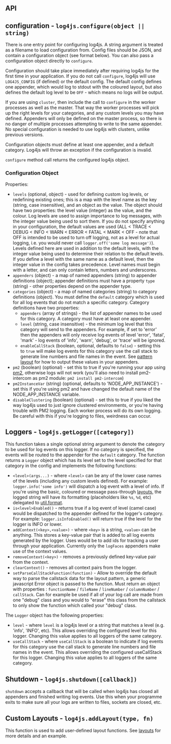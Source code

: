 ## API

## configuration - `log4js.configure(object || string)`

There is one entry point for configuring log4js. A string argument is treated as a filename to load configuration from. Config files should be JSON, and contain a configuration object (see format below). You can also pass a configuration object directly to `configure`.

Configuration should take place immediately after requiring log4js for the first time in your application. If you do not call `configure`, log4js will use `LOG4JS_CONFIG` (if defined) or the default config. The default config defines one appender, which would log to stdout with the coloured layout, but also defines the default log level to be `OFF` - which means no logs will be output.

If you are using `cluster`, then include the call to `configure` in the worker processes as well as the master. That way the worker processes will pick up the right levels for your categories, and any custom levels you may have defined. Appenders will only be defined on the master process, so there is no danger of multiple processes attempting to write to the same appender. No special configuration is needed to use log4js with clusters, unlike previous versions.

Configuration objects must define at least one appender, and a default category. Log4js will throw an exception if the configuration is invalid.

`configure` method call returns the configured log4js object.

### Configuration Object

Properties:

- `levels` (optional, object) - used for defining custom log levels, or redefining existing ones; this is a map with the level name as the key (string, case insensitive), and an object as the value. The object should have two properties: the level value (integer) as the value, and the colour. Log levels are used to assign importance to log messages, with the integer value being used to sort them. If you do not specify anything in your configuration, the default values are used (ALL < TRACE < DEBUG < INFO < WARN < ERROR < FATAL < MARK < OFF - note that OFF is intended to be used to turn off logging, not as a level for actual logging, i.e. you would never call `logger.off('some log message')`). Levels defined here are used in addition to the default levels, with the integer value being used to determine their relation to the default levels. If you define a level with the same name as a default level, then the integer value in the config takes precedence. Level names must begin with a letter, and can only contain letters, numbers and underscores.
- `appenders` (object) - a map of named appenders (string) to appender definitions (object); appender definitions must have a property `type` (string) - other properties depend on the appender type.
- `categories` (object) - a map of named categories (string) to category definitions (object). You must define the `default` category which is used for all log events that do not match a specific category. Category definitions have two properties:
  - `appenders` (array of strings) - the list of appender names to be used for this category. A category must have at least one appender.
  - `level` (string, case insensitive) - the minimum log level that this category will send to the appenders. For example, if set to 'error' then the appenders will only receive log events of level 'error', 'fatal', 'mark' - log events of 'info', 'warn', 'debug', or 'trace' will be ignored.
  - `enableCallStack` (boolean, optional, defaults to `false`) - setting this to `true` will make log events for this category use the call stack to generate line numbers and file names in the event. See [pattern layout](layouts.md) for how to output these values in your appenders.
- `pm2` (boolean) (optional) - set this to true if you're running your app using [pm2](http://pm2.keymetrics.io), otherwise logs will not work (you'll also need to install pm2-intercom as pm2 module: `pm2 install pm2-intercom`)
- `pm2InstanceVar` (string) (optional, defaults to 'NODE_APP_INSTANCE') - set this if you're using pm2 and have changed the default name of the NODE_APP_INSTANCE variable.
- `disableClustering` (boolean) (optional) - set this to true if you liked the way log4js used to just ignore clustered environments, or you're having trouble with PM2 logging. Each worker process will do its own logging. Be careful with this if you're logging to files, weirdness can occur.

## Loggers - `log4js.getLogger([category])`

This function takes a single optional string argument to denote the category to be used for log events on this logger. If no category is specified, the events will be routed to the appender for the `default` category. The function returns a `Logger` object which has its level set to the level specified for that category in the config and implements the following functions:

- `<level>(args...)` - where `<level>` can be any of the lower case names of the levels (including any custom levels defined). For example: `logger.info('some info')` will dispatch a log event with a level of info. If you're using the basic, coloured or message pass-through [layouts](layouts.md), the logged string will have its formatting (placeholders like `%s`, `%d`, etc) delegated to [util.format](https://nodejs.org/api/util.html#util_util_format_format_args).
- `is<level>Enabled()` - returns true if a log event of level <level> (camel case) would be dispatched to the appender defined for the logger's category. For example: `logger.isInfoEnabled()` will return true if the level for the logger is INFO or lower.
- `addContext(<key>,<value>)` - where `<key>` is a string, `<value>` can be anything. This stores a key-value pair that is added to all log events generated by the logger. Uses would be to add ids for tracking a user through your application. Currently only the `logFaces` appenders make use of the context values.
- `removeContext(<key>)` - removes a previously defined key-value pair from the context.
- `clearContext()` - removes all context pairs from the logger.
- `setParseCallStackFunction(function)` - Allow to override the default way to parse the callstack data for the layout pattern, a generic javascript Error object is passed to the function. Must return an object with properties : `functionName` / `fileName` / `lineNumber` / `columnNumber` / `callStack`. Can for example be used if all of your log call are made from one "debug" class and you would to "erase" this class from the callstack to only show the function which called your "debug" class.

The `Logger` object has the following properties:

- `level` - where `level` is a log4js level or a string that matches a level (e.g. 'info', 'INFO', etc). This allows overriding the configured level for this logger. Changing this value applies to all loggers of the same category.
- `useCallStack` - where `useCallStack` is a boolean to indicate if log events for this category use the call stack to generate line numbers and file names in the event. This allows overriding the configured useCallStack for this logger. Changing this value applies to all loggers of the same category.

## Shutdown - `log4js.shutdown([callback])`

`shutdown` accepts a callback that will be called when log4js has closed all appenders and finished writing log events. Use this when your programme exits to make sure all your logs are written to files, sockets are closed, etc.

## Custom Layouts - `log4js.addLayout(type, fn)`

This function is used to add user-defined layout functions. See [layouts](layouts.md) for more details and an example.
